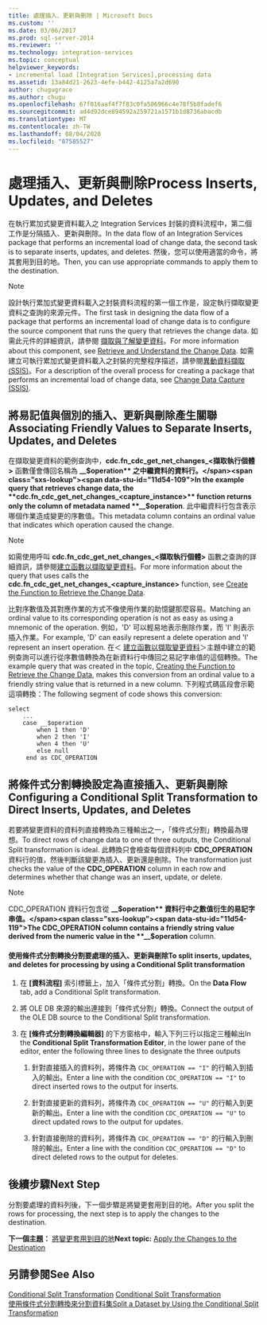 ```yaml
---
title: 處理插入、更新與刪除 | Microsoft Docs
ms.custom: ''
ms.date: 03/06/2017
ms.prod: sql-server-2014
ms.reviewer: ''
ms.technology: integration-services
ms.topic: conceptual
helpviewer_keywords:
- incremental load [Integration Services],processing data
ms.assetid: 13a84d21-2623-4efe-b442-4125a7a2d690
author: chugugrace
ms.author: chugu
ms.openlocfilehash: 67f016aaf4f7f83c0fa506966c4e78f5b8fadef6
ms.sourcegitcommit: ad4d92dce894592a259721a1571b1d8736abacdb
ms.translationtype: MT
ms.contentlocale: zh-TW
ms.lasthandoff: 08/04/2020
ms.locfileid: "87585527"
---
```

# <a name="process-inserts-updates-and-deletes"></a><span data-ttu-id="11d54-102">處理插入、更新與刪除</span><span class="sxs-lookup"><span data-stu-id="11d54-102">Process Inserts, Updates, and Deletes</span></span>
  <span data-ttu-id="11d54-103">在執行累加式變更資料載入之 Integration Services 封裝的資料流程中，第二個工作是分隔插入、更新與刪除。</span><span class="sxs-lookup"><span data-stu-id="11d54-103">In the data flow of an Integration Services package that performs an incremental load of change data, the second task is to separate inserts, updates, and deletes.</span></span> <span data-ttu-id="11d54-104">然後，您可以使用適當的命令，將其套用到目的地。</span><span class="sxs-lookup"><span data-stu-id="11d54-104">Then, you can use appropriate commands to apply them to the destination.</span></span>  
  
> [!NOTE]  
>  <span data-ttu-id="11d54-105">設計執行累加式變更資料載入之封裝資料流程的第一個工作是，設定執行擷取變更資料之查詢的來源元件。</span><span class="sxs-lookup"><span data-stu-id="11d54-105">The first task in designing the data flow of a package that performs an incremental load of change data is to configure the source component that runs the query that retrieves the change data.</span></span> <span data-ttu-id="11d54-106">如需此元件的詳細資訊，請參閱 [擷取與了解變更資料](retrieve-and-understand-the-change-data.md)。</span><span class="sxs-lookup"><span data-stu-id="11d54-106">For more information about this component, see [Retrieve and Understand the Change Data](retrieve-and-understand-the-change-data.md).</span></span> <span data-ttu-id="11d54-107">如需建立可執行累加式變更資料載入之封裝的完整程序描述，請參閱[異動資料擷取 &#40;SSIS&#41;](change-data-capture-ssis.md)。</span><span class="sxs-lookup"><span data-stu-id="11d54-107">For a description of the overall process for creating a package that performs an incremental load of change data, see [Change Data Capture &#40;SSIS&#41;](change-data-capture-ssis.md).</span></span>  
  
## <a name="associating-friendly-values-to-separate-inserts-updates-and-deletes"></a><span data-ttu-id="11d54-108">將易記值與個別的插入、更新與刪除產生關聯</span><span class="sxs-lookup"><span data-stu-id="11d54-108">Associating Friendly Values to Separate Inserts, Updates, and Deletes</span></span>  
 <span data-ttu-id="11d54-109">在擷取變更資料的範例查詢中，**cdc.fn_cdc_get_net_changes_<擷取執行個體>** 函數僅會傳回名稱為 **__$operation** 之中繼資料的資料行。</span><span class="sxs-lookup"><span data-stu-id="11d54-109">In the example query that retrieves change data, the **cdc.fn_cdc_get_net_changes_<capture_instance>** function returns only the column of metadata named **__$operation**.</span></span> <span data-ttu-id="11d54-110">此中繼資料行包含表示哪個作業造成變更的序數值。</span><span class="sxs-lookup"><span data-stu-id="11d54-110">This metadata column contains an ordinal value that indicates which operation caused the change.</span></span>  
  
> [!NOTE]  
>  <span data-ttu-id="11d54-111">如需使用呼叫 **cdc.fn_cdc_get_net_changes_<擷取執行個體>** 函數之查詢的詳細資訊，請參閱[建立函數以擷取變更資料](create-the-function-to-retrieve-the-change-data.md)。</span><span class="sxs-lookup"><span data-stu-id="11d54-111">For more information about the query that uses calls the **cdc.fn_cdc_get_net_changes_<capture_instance>** function, see [Create the Function to Retrieve the Change Data](create-the-function-to-retrieve-the-change-data.md).</span></span>  
  
 <span data-ttu-id="11d54-112">比對序數值及其對應作業的方式不像使用作業的助憶鍵那麼容易。</span><span class="sxs-lookup"><span data-stu-id="11d54-112">Matching an ordinal value to its corresponding operation is not as easy as using a mnemonic of the operation.</span></span> <span data-ttu-id="11d54-113">例如，'D' 可以輕易地表示刪除作業，而 'I' 則表示插入作業。</span><span class="sxs-lookup"><span data-stu-id="11d54-113">For example, 'D' can easily represent a delete operation and 'I' represent an insert operation.</span></span> <span data-ttu-id="11d54-114">在＜ [建立函數以擷取變更資料](create-the-function-to-retrieve-the-change-data.md)＞主題中建立的範例查詢可以進行從序數值轉換為在新資料行中傳回之易記字串值的這個轉換。</span><span class="sxs-lookup"><span data-stu-id="11d54-114">The example query that was created in the topic, [Creating the Function to Retrieve the Change Data](create-the-function-to-retrieve-the-change-data.md), makes this conversion from an ordinal value to a friendly string value that is returned in a new column.</span></span> <span data-ttu-id="11d54-115">下列程式碼區段會示範這項轉換：</span><span class="sxs-lookup"><span data-stu-id="11d54-115">The following segment of code shows this conversion:</span></span>  
  
```  
select   
    ...  
    case __$operation  
        when 1 then 'D'  
        when 2 then 'I'  
        when 4 then 'U'  
        else null  
     end as CDC_OPERATION  
```  
  
## <a name="configuring-a-conditional-split-transformation-to-direct-inserts-updates-and-deletes"></a><span data-ttu-id="11d54-116">將條件式分割轉換設定為直接插入、更新與刪除</span><span class="sxs-lookup"><span data-stu-id="11d54-116">Configuring a Conditional Split Transformation to Direct Inserts, Updates, and Deletes</span></span>  
 <span data-ttu-id="11d54-117">若要將變更資料的資料列直接轉換為三種輸出之一，「條件式分割」轉換最為理想。</span><span class="sxs-lookup"><span data-stu-id="11d54-117">To direct rows of change data to one of three outputs, the Conditional Split transformation is ideal.</span></span> <span data-ttu-id="11d54-118">此轉換只會檢查每個資料列中 **CDC_OPERATION** 資料行的值，然後判斷該變更為插入、更新還是刪除。</span><span class="sxs-lookup"><span data-stu-id="11d54-118">The transformation just checks the value of the **CDC_OPERATION** column in each row and determines whether that change was an insert, update, or delete.</span></span>  
  
> [!NOTE]  
>  <span data-ttu-id="11d54-119">CDC_OPERATION 資料行包含從 **__$operation** 資料行中之數值衍生的易記字串值。</span><span class="sxs-lookup"><span data-stu-id="11d54-119">The CDC_OPERATION column contains a friendly string value derived from the numeric value in the **__$operation** column.</span></span>  
  
#### <a name="to-split-inserts-updates-and-deletes-for-processing-by-using-a-conditional-split-transformation"></a><span data-ttu-id="11d54-120">使用條件式分割轉換分割要處理的插入、更新與刪除</span><span class="sxs-lookup"><span data-stu-id="11d54-120">To split inserts, updates, and deletes for processing by using a Conditional Split transformation</span></span>  
  
1.  <span data-ttu-id="11d54-121">在 **[資料流程]** 索引標籤上，加入「條件式分割」轉換。</span><span class="sxs-lookup"><span data-stu-id="11d54-121">On the **Data Flow** tab, add a Conditional Split transformation.</span></span>  
  
2.  <span data-ttu-id="11d54-122">將 OLE DB 來源的輸出連接到「條件式分割」轉換。</span><span class="sxs-lookup"><span data-stu-id="11d54-122">Connect the output of the OLE DB source to the Conditional Split transformation.</span></span>  
  
3.  <span data-ttu-id="11d54-123">在 **[條件式分割轉換編輯器]** 的下方窗格中，輸入下列三行以指定三種輸出</span><span class="sxs-lookup"><span data-stu-id="11d54-123">In the **Conditional Split Transformation Editor**, in the lower pane of the editor, enter the following three lines to designate the three outputs</span></span>  
  
    1.  <span data-ttu-id="11d54-124">針對直接插入的資料列，將條件為 `CDC_OPERATION == "I"` 的行輸入到插入的輸出。</span><span class="sxs-lookup"><span data-stu-id="11d54-124">Enter a line with the condition `CDC_OPERATION == "I"` to direct inserted rows to the output for inserts.</span></span>  
  
    2.  <span data-ttu-id="11d54-125">針對直接更新的資料列，將條件為 `CDC_OPERATION == "U"` 的行輸入到更新的輸出。</span><span class="sxs-lookup"><span data-stu-id="11d54-125">Enter a line with the condition `CDC_OPERATION == "U"` to direct updated rows to the output for updates.</span></span>  
  
    3.  <span data-ttu-id="11d54-126">針對直接刪除的資料列，將條件為 `CDC_OPERATION == "D"` 的行輸入到刪除的輸出。</span><span class="sxs-lookup"><span data-stu-id="11d54-126">Enter a line with the condition `CDC_OPERATION == "D"` to direct deleted rows to the output for deletes.</span></span>  
  
## <a name="next-step"></a><span data-ttu-id="11d54-127">後續步驟</span><span class="sxs-lookup"><span data-stu-id="11d54-127">Next Step</span></span>  
 <span data-ttu-id="11d54-128">分割要處理的資料列後，下一個步驟是將變更套用到目的地。</span><span class="sxs-lookup"><span data-stu-id="11d54-128">After you split the rows for processing, the next step is to apply the changes to the destination.</span></span>  
  
 <span data-ttu-id="11d54-129">**下一個主題：** [將變更套用到目的地](apply-the-changes-to-the-destination.md)</span><span class="sxs-lookup"><span data-stu-id="11d54-129">**Next topic:** [Apply the Changes to the Destination](apply-the-changes-to-the-destination.md)</span></span>  
  
## <a name="see-also"></a><span data-ttu-id="11d54-130">另請參閱</span><span class="sxs-lookup"><span data-stu-id="11d54-130">See Also</span></span>  
 <span data-ttu-id="11d54-131">[Conditional Split Transformation](../data-flow/transformations/conditional-split-transformation.md) </span><span class="sxs-lookup"><span data-stu-id="11d54-131">[Conditional Split Transformation](../data-flow/transformations/conditional-split-transformation.md) </span></span>  
 [<span data-ttu-id="11d54-132">使用條件式分割轉換來分割資料集</span><span class="sxs-lookup"><span data-stu-id="11d54-132">Split a Dataset by Using the Conditional Split Transformation</span></span>](../data-flow/transformations/split-a-dataset-by-using-the-conditional-split-transformation.md)  
  
  
